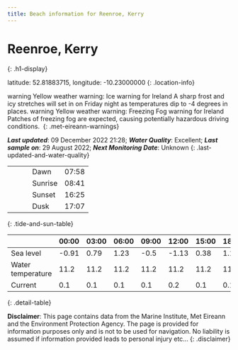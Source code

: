 ```yaml
---
title: Beach information for Reenroe, Kerry
---
```

# Reenroe, Kerry 
{: .h1-display}

latitude: 52.81883715, longitude: -10.23000000
{: .location-info}

<span class="material-icons yellow-warning">warning</span>&nbsp;Yellow weather warning: Ice warning for Ireland A sharp frost and icy stretches will set in on Friday night as temperatures dip to -4 degrees in places.&nbsp;<span class="material-icons yellow-warning">warning</span>&nbsp;Yellow weather warning: Freezing Fog warning for Ireland Patches of freezing fog are expected, causing potentially hazardous driving conditions.&nbsp;
{: .met-eireann-warnings}

___Last updated___: 09 December 2022 21:28; ___Water Quality___: Excellent;
___Last sample on___: 29 August 2022; ___Next Monitoring Date___: Unknown
{: .last-updated-and-water-quality}

|   |   |   |   |   |
|---|---|---|---|---|
|   |   |   | Dawn  | 07:58 |
|   |   |   | Sunrise  | 08:41 |
|   |   |   | Sunset  | 16:25 |
|   |   |   | Dusk  | 17:07 |
{: .tide-and-sun-table}

<div></div>

| | 00:00 | 03:00 | 06:00 | 09:00 | 12:00 | 15:00 | 18:00 | 21:00 |
|---|---|---|---|---|---|---|---|---|
| Sea level | -0.91 | 0.79 | 1.23 | -0.5| -1.13 | 0.38 | 1.1 | -0.31 |
| Water temperature | 11.2 | 11.2 | 11.2 | 11.2 | 11.2 | 11.2 | 11.2 | 11.4 |
| Current | 0.1 | 0.1 | 0.1 | 0.1 | 0.2| 0.1 | 0.1 | 0.1 |
{: .detail-table}

__Disclaimer__: This page contains data from the Marine Institute,
Met Eireann and the Environment Protection Agency. The page is provided for
information purposes only and is not to be used for navigation. No liability
is assumed if information provided leads to personal injury etc...
{: .disclaimer}